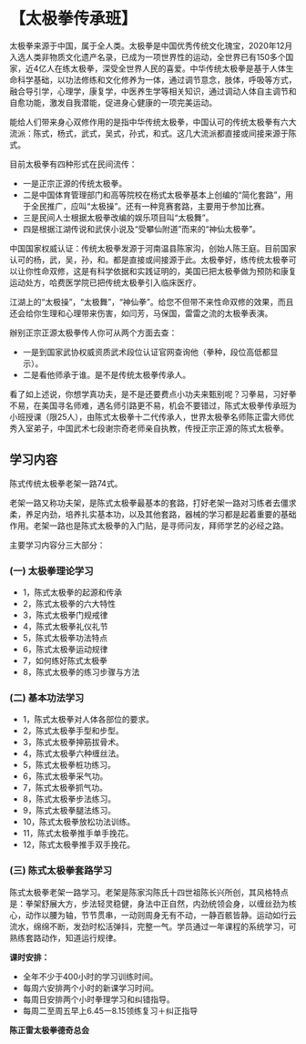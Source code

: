 # 【太极拳传承班】

太极拳来源于中国，属于全人类。太极拳是中国优秀传统文化瑰宝，2020年12月入选人类非物质文化遗产名录，已成为一项世界性的运动，全世界已有150多个国家，近4亿人在练太极拳，深受全世界人民的喜爱。中华传统太极拳是基于人体生命科学基础，以功法修练和文化修养为一体，通过调节意念，肢体，呼吸等方式，融合导引学，心理学，康复学，中医养生学等相关知识，通过调动人体自主调节和自愈功能，激发自我潜能，促进身心健康的一项完美运动。

能给人们带来身心双修作用的是指中华传统太极拳，中国认可的传统太极拳有六大流派：陈式，杨式，武式，吴式，孙式，和式。这几大流派都直接或间接来源于陈式。

目前太极拳有四种形式在民间流传：

- 一是正宗正源的传统太极拳。
- 二是中国体育管理部门和高等院校在杨式太极拳基本上创编的“简化套路”，用于全民推广，应叫“太极操”。还有一种竞赛套路，主要用于参加比赛。
- 三是民间人士根据太极拳改编的娱乐项目叫“太极舞”。
- 四是根据江湖传说和武侠小说及“受攀仙附道”而来的“神仙太极拳”。

中国国家权威认证：传统太极拳发源于河南温县陈家沟，创始人陈王庭。目前国家认可的杨，武，吴，孙，和。都是直接或间接源于此。太极拳好，练传统太极拳可以让你性命双修，这是有科学依据和实践证明的，美国已把太极拳做为预防和康复运动处方，哈费医学院已把传统太极拳引入临床医疗。

江湖上的“太极操”，“太极舞”，“神仙拳”。给您不但带不来性命双修的效果，而且还会给你生理和心理带来伤害，如闫芳，马保国，雷雷之流的太极拳表演。

辦别正宗正源太极拳传人你可从两个方面去查：

- 一是到国家武协权威资质武术段位认证官网查询他（拳种，段位高低都显示）。
- 二是看他师承于谁。是不是传统太极拳传承人。

看了如上述说，你想学真功夫，是不是还要费点小功夫来甄别呢？习拳易，习好拳不易，在美国寻名师难，遇名师引路更不易，机会不要错过，陈式太极拳传承班为小班授课（限25人），由陈式太极拳十二代传承人，世界太极拳名师陈正雷大师优秀入室弟子，中国武术七段谢宗奇老师亲自执教，传授正宗正源的陈式太极拳。

## 学习内容

陈式传统太极拳老架一路74式。

老架一路又称功夫架，是陈式太极拳最基本的套路，打好老架一路对习练者去僵求柔，养足内劲，培养扎实基本功，以及其他套路，器械的学习都是起着重要的基础作用。老架一路也是陈式太极拳的入门贴，是寻师问友，拜师学艺的必经之路。

主要学习内容分三大部分：

### (一) 太极拳理论学习

- 1，陈式太极拳的起源和传承
- 2，陈式太极拳的六大特性
- 3，陈式太极拳门规戒律
- 4，陈式太极拳礼仪礼节
- 5，陈式太极拳功法特点
- 6，陈式太极拳运动规律
- 7，如何练好陈式太极拳
- 8，陈式太极拳的练习步骤与方法

### (二) 基本功法学习

- 1，陈式太极拳对人体各部位的要求。
- 2，陈式太极拳手型和步型。
- 3，陈式太极拳抻筋拔骨术。
- 4，陈式太极拳六种缠丝法。
- 5，陈式太极拳桩功练习。
- 6，陈式太极拳采气功。
- 7，陈式太极拳抓气功。
- 8，陈式太极拳步法练习。
- 9，陈式太极拳腿法练习。
- 10，陈式太极拳放松功法训练。
- 11，陈式太极拳推手单手挽花。
- 12，陈式太极拳推手双手挽花。

### (三) 陈式太极拳套路学习

陈式太极拳老架一路学习。老架是陈家沟陈氏十四世祖陈长兴所创，其风格特点是：拳架舒展大方，步法轻灵稳健，身法中正自然，内劲统领会身，以缠丝劲为核心，动作以腰为轴，节节贯串，一动则周身无有不动，一静百骸皆静。运动如行云流水，绵绵不断，发劲时松活弹抖，完整一气。学员通过一年课程的系统学习，可熟练套路动作，知道运行规律。

**课时安排：**

- 全年不少于400小时的学习训练时间。
- 每周六安排两个小时的新课学习时间。
- 每周日安排两个小时拳理学习和纠错指导。
- 每周二至周五早上6.45一8.15领练复习＋纠正指导


**陈正雷太极拳德奇总会**

